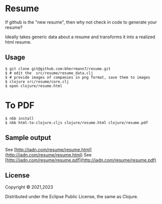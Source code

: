 
# Resume

If github is the "new resume", then why not check in code to generate your resume?

Ideally takes generic data about a resume and transforms it into a realized html resume.

## Usage

    $ git clone git@github.com:bherrmann7/resume.git
	$ # edit the  src/resume/resume_data.clj
	$ # provide images of companies in png format, save them to images
    $ clojure src/resume/core.clj
    $ open clojure/resume.html
	
# To PDF

    $ nbb install
	$ nbb html-to-clojure.cljs clojure/resume.html clojure/resume.pdf

## Sample output

See [http://jadn.com/resume/resume.html](http://jadn.com/resume/resume.html)
See [http://jadn.com/resume/resume.pdf](http://jadn.com/resume/resume.pdf)
    

## License

Copyright © 2021,2023

Distributed under the Eclipse Public License, the same as Clojure.
